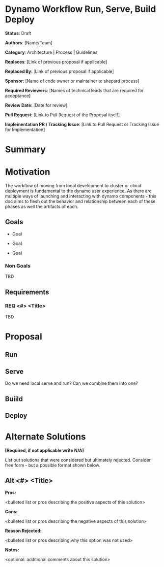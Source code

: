 # Dynamo Workflow Run, Serve, Build Deploy

**Status**: Draft 

**Authors**: [Name/Team] 

**Category**: Architecture | Process | Guidelines 

**Replaces**: [Link of previous proposal if applicable] 

**Replaced By**: [Link of previous proposal if applicable] 

**Sponsor**: [Name of code owner or maintainer to shepard process]

**Required Reviewers**: [Names of technical leads that are required for acceptance]

**Review Date**: [Date for review]

**Pull Request**: [Link to Pull Request of the Proposal itself]

**Implementation PR / Tracking Issue**: [Link to Pull Request or Tracking Issue for Implementation]

# Summary

# Motivation

The workflow of moving from local development to cluster or cloud
deployment is fundamental to the dynamo user experience. As there are
multiple ways of launching and interacting with dynamo components -
this doc aims to flesh out the behavior and relationship between each
of these phases as well the artifacts of each.


## Goals

* Goal

* Goal

* Goal

### Non Goals

TBD

## Requirements


### REQ \<\#\> \<Title\>

TBD

# Proposal

## Run

## Serve

Do we need local serve and run? Can we combine them into one?

## Buiild

## Deploy


# Alternate Solutions

**\[Required, if not applicable write N/A\]**

List out solutions that were considered but ultimately rejected. Consider free form \- but a possible format shown below.

## Alt \<\#\> \<Title\>

**Pros:**

\<bulleted list or pros describing the positive aspects of this solution\>

**Cons:**

\<bulleted list or pros describing the negative aspects of this solution\>

**Reason Rejected:**

\<bulleted list or pros describing why this option was not used\>

**Notes:**

\<optional: additional comments about this solution\>

